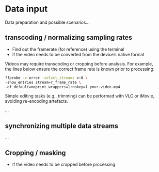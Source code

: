 
# Data input

Data preparation and possible scenarios...

## transcoding / normalizing sampling rates

- Find out the framerate (for reference) using the terminal
- If the video needs to be converted from the device’s native format

Videos may require transcoding or cropping before analysis.
For example, the lines below ensure the correct frame rate is known prior to processing:

```bash
ffprobe -v error -select_streams v:0 \
-show_entries stream=r_frame_rate \
-of default=noprint_wrappers=1:nokey=1 your-video.mp4
```

Simple editing tasks (e.g., trimming) can be performed with VLC or iMovie,
avoiding re-encoding artefacts.

...

## synchronizing multiple data streams

...

## Cropping / masking

- If the video needs to be cropped before processing
